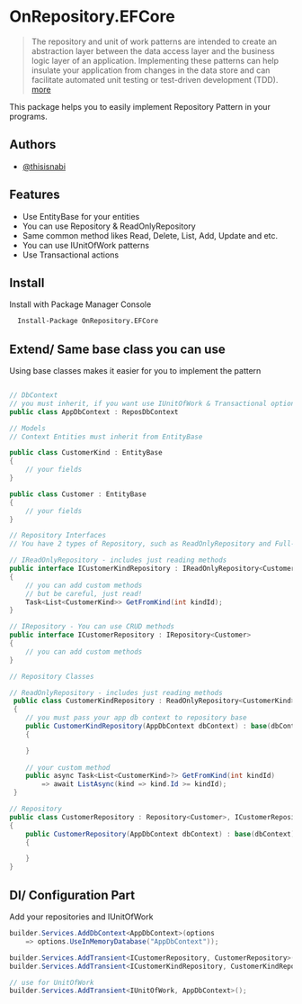 # OnRepository.EFCore

> The repository and unit of work patterns are intended to create an abstraction layer between the data access layer and the business logic layer of an application. Implementing these patterns can help insulate your application from changes in the data store and can facilitate automated unit testing or test-driven development (TDD). [more](https://docs.microsoft.com/en-us/aspnet/mvc/overview/older-versions/getting-started-with-ef-5-using-mvc-4/implementing-the-repository-and-unit-of-work-patterns-in-an-asp-net-mvc-application)

This package helps you to easily implement Repository Pattern in your programs.

## Authors

- [@thisisnabi](https://www.github.com/thisisnabi)



## Features
- Use EntityBase for your entities
- You can use Repository & ReadOnlyRepository
- Same common method likes Read, Delete, List, Add, Update and etc.
- You can use IUnitOfWork patterns
- Use Transactional actions



## Install

Install with Package Manager Console  

```bash
  Install-Package OnRepository.EFCore
```


## Extend/ Same base class you can use

Using base classes makes it easier for you to implement the pattern
 
```csharp

// DbContext
// you must inherit, if you want use IUnitOfWork & Transactional options
public class AppDbContext : ReposDbContext
```

 
```csharp
// Models
// Context Entities must inherit from EntityBase

public class CustomerKind : EntityBase
{
    // your fields
}

public class Customer : EntityBase
{
    // your fields
}
```

```csharp
// Repository Interfaces
// You have 2 types of Repository, such as ReadOnlyRepository and Full-Access Repositoy which you can inherit from those.

// IReadOnlyRepository - includes just reading methods 
public interface ICustomerKindRepository : IReadOnlyRepository<CustomerKind>
{
    // you can add custom methods
    // but be careful, just read!
    Task<List<CustomerKind>> GetFromKind(int kindId);
}

// IRepository - You can use CRUD methods
public interface ICustomerRepository : IRepository<Customer>
{
    // you can add custom methods
}
```


```csharp
// Repository Classes

// ReadOnlyRepository - includes just reading methods 
 public class CustomerKindRepository : ReadOnlyRepository<CustomerKind>, ICustomerKindRepository
 {
    // you must pass your app db context to repository base
    public CustomerKindRepository(AppDbContext dbContext) : base(dbContext)
    {

    }
    
    // your custom method
    public async Task<List<CustomerKind>?> GetFromKind(int kindId) 
        => await ListAsync(kind => kind.Id >= kindId);
 }

// Repository 
public class CustomerRepository : Repository<Customer>, ICustomerRepository
{
    public CustomerRepository(AppDbContext dbContext) : base(dbContext)
    {

    }
}
```



## DI/ Configuration Part

Add your repositories and IUnitOfWork

```csharp
builder.Services.AddDbContext<AppDbContext>(options
    => options.UseInMemoryDatabase("AppDbContext"));

builder.Services.AddTransient<ICustomerRepository, CustomerRepository>();
builder.Services.AddTransient<ICustomerKindRepository, CustomerKindRepository>();

// use for UnitOfWork
builder.Services.AddTransient<IUnitOfWork, AppDbContext>();
```



